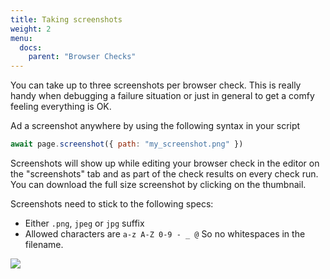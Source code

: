 ```yaml
---
title: Taking screenshots
weight: 2
menu:
  docs:
    parent: "Browser Checks"
---
```


You can take up to three screenshots per browser check. This is really handy when debugging a failure situation or just
in general to get a comfy feeling everything is OK.  

Ad a screenshot anywhere by using the following syntax in your script
 
```js
await page.screenshot({ path: "my_screenshot.png" })
```
Screenshots will show up while editing your browser check in the editor on the "screenshots" tab and as part of the 
check results on every check run. You can download the full size screenshot by clicking on the thumbnail.

Screenshots need to stick to the following specs:

- Either `.png`, `jpeg` or `jpg` suffix
- Allowed characters are `a-z A-Z 0-9 - _ @` So no whitespaces in the filename.

![](/docs/images/browser-checks/screenshots.png)
